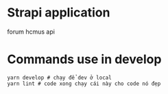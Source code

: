 # Strapi application

forum hcmus api

# Commands use in develop

```
yarn develop # chạy để dev ở local
yarn lint # code xong chạy cái này cho code nó đẹp
```
